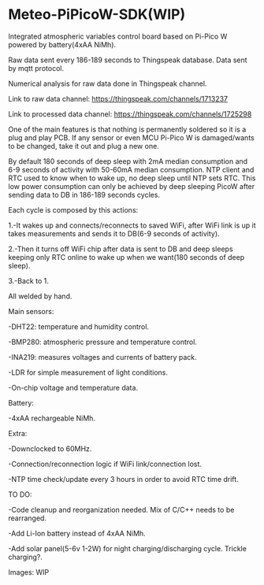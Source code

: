 # Meteo-PiPicoW-SDK(WIP)

Integrated atmospheric variables control board based on Pi-Pico W powered by battery(4xAA NiMh).

Raw data sent every 186-189 seconds to Thingspeak database. Data sent by mqtt protocol. 

Numerical analysis for raw data done in Thingspeak channel. 

Link to raw data channel: https://thingspeak.com/channels/1713237

Link to processed data channel: https://thingspeak.com/channels/1725298

One of the main features is that nothing is permanently soldered so it is a plug and play PCB. If any sensor or even MCU Pi-Pico W is damaged/wants to be changed, take it out and plug a new one.

By default 180 seconds of deep sleep with 2mA median consumption and 6-9 seconds of activity with 50-60mA median consumption.
NTP client and RTC used to know when to wake up, no deep sleep until NTP sets RTC.
This low power consumption can only be achieved by deep sleeping PicoW after sending data to DB in 186-189 seconds cycles.

Each cycle is composed by this actions:

1.-It wakes up and connects/reconnects to saved WiFi, after WiFi link is up it takes measurements and sends it to DB(6-9 seconds of activity).

2.-Then it turns off WiFi chip after data is sent to DB and deep sleeps keeping only RTC online to wake up when we want(180 seconds of deep sleep).

3.-Back to 1.

All welded by hand.

Main sensors: 

-DHT22: temperature and humidity control.

-BMP280: atmospheric pressure and temperature control.

-INA219: measures voltages and currents of battery pack.

-LDR for simple measurement of light conditions.

-On-chip voltage and temperature data.

Battery:

-4xAA rechargeable NiMh. 

Extra:

-Downclocked to 60MHz.

-Connection/reconnection logic if WiFi link/connection lost.

-NTP time check/update every 3 hours in order to avoid RTC time drift.

TO DO: 

-Code cleanup and reorganization needed. Mix of C/C++ needs to be rearranged.

-Add Li-Ion battery instead of 4xAA NiMh.

-Add solar panel(5-6v 1-2W) for night charging/discharging cycle. Trickle charging?. 

Images:
WIP

